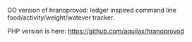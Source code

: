 GO version of hranoprovod: ledger inspired command line food/activity/weight/watever tracker.


PHP version is here: https://github.com/aquilax/hranoprovod
